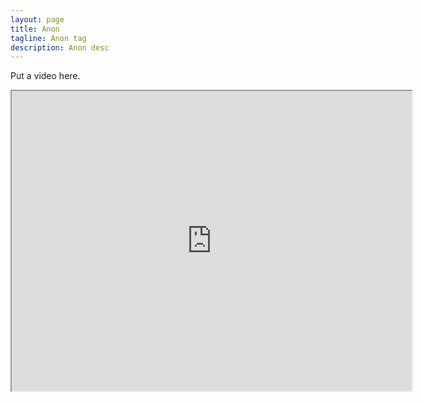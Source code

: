 ```yaml
---
layout: page
title: Anon 
tagline: Anon tag
description: Anon desc 
---
```


Put a video here.

<iframe src="https://drive.google.com/file/d/1XeOR1yclgoYUPOyedzILH1tnmTwlBmQ6/preview?resourcekey=0-KW5ig8K42SHIO9iWeR_7mw" width="640" height="480">

---

